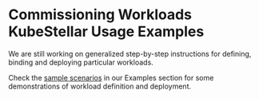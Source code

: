 # Commissioning Workloads KubeStellar Usage Examples

We are still working on generalized step-by-step instructions for defining, binding and deploying particular workloads.

Check the [sample scenarios](direct/examples) in our Examples section for some demonstrations of workload definition and deployment.